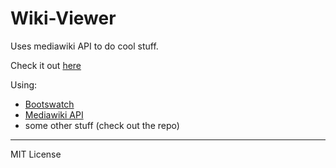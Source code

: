 # Wiki-Viewer

Uses mediawiki API to do cool stuff.

Check it out [here](https://abhiprasad.github.io/Wiki-Viewer/)

Using:
* [Bootswatch](https://bootswatch.com/sandstone/)
* [Mediawiki API](https://www.mediawiki.org/wiki/API:Main_page)
* some other stuff (check out the repo)

---

MIT License